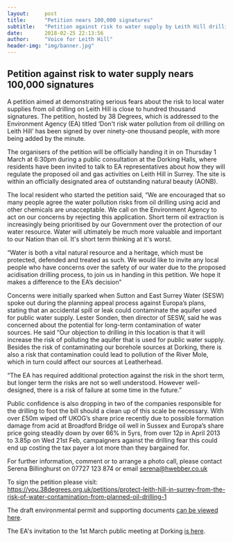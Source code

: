 ```yaml
---
layout:     post
title:      "Petition nears 100,000 signatures"
subtitle:   "Petition against risk to water supply by Leith Hill drilling"
date:       2018-02-25 22:13:56
author:     "Voice for Leith Hill"
header-img: "img/banner.jpg"
---
```


<h2>Petition against risk to water supply nears 100,000 signatures</h2>

<p>A petition aimed at demonstrating serious fears about the risk to local water supplies from oil drilling on Leith Hill is close to hundred thousand signatures. The petition, hosted by 38 Degrees, which is addressed to the Environment Agency (EA) titled ‘Don't risk water pollution from oil drilling on Leith Hill’ has been signed by over ninety-one thousand people, with more being added by the minute.</p>

<p>The organisers of the petition will be officially handing it in on Thursday 1 March at 6:30pm during a public consultation at the Dorking Halls, where residents have been invited to talk to EA representatives about how they will regulate the proposed oil and gas activities on Leith Hill in Surrey. The site is within an officially designated area of outstanding natural beauty (AONB).</p>

<p>The local resident who started the petition said, “We are encouraged that so many people agree the water pollution risks from oil drilling using acid and other chemicals are unacceptable. We call on the Environment Agency to act on our concerns by rejecting this application. Short term oil extraction is increasingly being prioritised by our Government over the protection of our water resource. Water will ultimately be much more valuable and important to our Nation than oil. It's short term thinking at it's worst.</p>

<p>“Water is both a vital natural resource and a heritage, which must be protected, defended and treated as such. We would like to invite any local people who have concerns over the safety of our water due to the proposed acidisation drilling process, to join us in handing in this petition. We hope it makes a difference to the EA’s decision”</p>

<p>Concerns were initially sparked when Sutton and East Surrey Water (SESW) spoke out during the planning appeal process against Europa’s plans, stating that an accidental spill or leak could contaminate the aquifer used for public water supply. Lester Sonden, then director of SESW, said he was concerned about the potential for long-term contamination of water sources. He said “Our objection to drilling in this location is that it will increase the risk of polluting the aquifer that is used for public water supply. Besides the risk of contaminating our borehole sources at Dorking, there is also a risk that contamination could lead to pollution of the River Mole, which in turn could affect our sources at Leatherhead.</p>

<p>“The EA has required additional protection against the risk in the short term, but longer term the risks are not so well understood. However well-designed, there is a risk of failure at some time in the future.”</p>

<p>Public confidence is also dropping in two of the companies responsible for the drilling to foot the bill should a clean up of this scale be necessary. With over £50m wiped off UKOG’s share price recently due to possible formation damage from acid at Broadford Bridge oil well in Sussex and Europa’s share price going steadily down by over 66% in 5yrs, from over 12p in April 2013 to 3.85p on Wed 21st Feb, campaigners against the drilling fear this could end up costing the tax payer a lot more than they bargained for.</p>

<p>For further information, comment or to arrange a photo call, please contact Serena Billinghurst on 07727 123 874 or email <a href="mailto:serena@hwebber.co.uk">serena@hwebber.co.uk</a></p>

<p>To sign the petition please visit: <a href="https://you.38degrees.org.uk/petitions/protect-leith-hill-in-surrey-from-the-risk-of-water-contamination-from-planned-oil-drilling-1" target="_blank">https://you.38degrees.org.uk/petitions/protect-leith-hill-in-surrey-from-the-risk-of-water-contamination-from-planned-oil-drilling-1</a></p>

<p>The draft environmental permit and supporting documents <a href="https://consult.environment-agency.gov.uk/psc/rh6-6hn-europa-oil-and-gas-limited/" target="_blank">can be viewed here</a>.</p>

<p>The EA's invitation to the 1st March public meeting at Dorking <a href="https://www.gov.uk/government/news/residents-invited-to-holmwood-drilling-site-drop-in-event" target="_blank">is here</a>.</p>